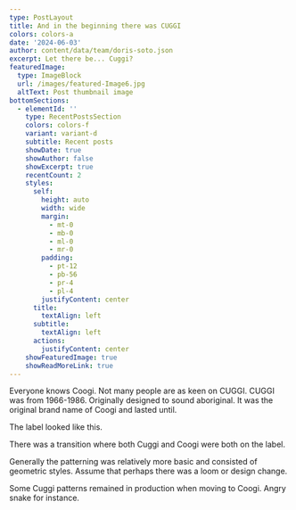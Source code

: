 ```yaml
---
type: PostLayout
title: And in the beginning there was CUGGI
colors: colors-a
date: '2024-06-03'
author: content/data/team/doris-soto.json
excerpt: Let there be... Cuggi?
featuredImage:
  type: ImageBlock
  url: /images/featured-Image6.jpg
  altText: Post thumbnail image
bottomSections:
  - elementId: ''
    type: RecentPostsSection
    colors: colors-f
    variant: variant-d
    subtitle: Recent posts
    showDate: true
    showAuthor: false
    showExcerpt: true
    recentCount: 2
    styles:
      self:
        height: auto
        width: wide
        margin:
          - mt-0
          - mb-0
          - ml-0
          - mr-0
        padding:
          - pt-12
          - pb-56
          - pr-4
          - pl-4
        justifyContent: center
      title:
        textAlign: left
      subtitle:
        textAlign: left
      actions:
        justifyContent: center
    showFeaturedImage: true
    showReadMoreLink: true
---
```

Everyone knows Coogi. Not many people are as keen on CUGGI. CUGGI was from 1966-1986. Originally designed to sound aboriginal. It was the original brand name of Coogi and lasted until. 



The label looked like this. 



There was a transition where both Cuggi and Coogi were both on the label. 



Generally the patterning was relatively more basic and consisted of geometric styles. Assume that perhaps there was a loom or design change. 



Some Cuggi patterns remained in production when moving to Coogi. Angry snake for instance. 
